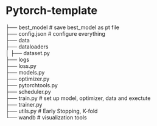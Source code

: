 # Pytorch-template

├── best_model # save best_model as pt file  
├── config.json # configure everything  
├── data  
├── dataloaders    
│   ├── dataset.py  
├── logs  
├── loss.py  
├── models.py  
├── optimizer.py  
├── pytorchtools.py  
├── scheduler.py  
├── train.py # set up model, optimizer, data and exectute  
├── trainer.py  
├── utils.py # Early Stopping, K-fold  
└── wandb # visualization tools  

